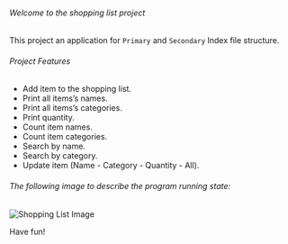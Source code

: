 ###### Welcome to the shopping list project

This project an application for `Primary` and `Secondary` Index file structure.

###### Project Features

* Add item to the shopping list.
* Print all items’s names.
* Print all items’s categories.
* Print quantity.
* Count item names.
* Count item categories.
* Search by name.
* Search by category.
* Update item (Name - Category - Quantity - All).

###### The following image to describe the program running state:

![Shopping List Image](https://github.com/TawfikYasser/Project-Guidance/blob/main/Desktop%20Application/Basic/C%2B%2B/Shopping%20List/Shopping-Image.png)

Have fun!